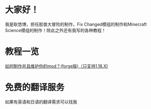 # 大家好！
我是耿悠博，担任胶兽大冒险的制作，Fix Changed模组的制作和Minecraft Science模组的制作！除此之外还有我写的各种教程！
# 教程一览
[如何制作并且维护你的mod？(forge版)（只支持1.18.X)](https://www.mcmod.cn/post/3993.html)</a>
# 免费的翻译服务
如果有英语和日语的翻译需求可以找我
